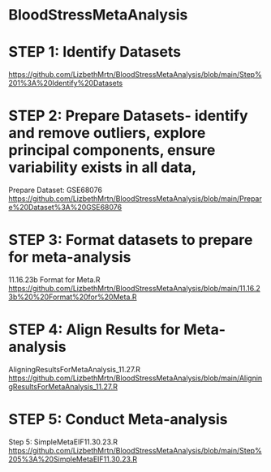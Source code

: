 # BloodStressMetaAnalysis


# STEP 1: Identify Datasets 
https://github.com/LizbethMrtn/BloodStressMetaAnalysis/blob/main/Step%201%3A%20Identify%20Datasets

# STEP 2: Prepare Datasets- identify and remove outliers, explore principal components, ensure variability exists in all data, 
Prepare Dataset: GSE68076
https://github.com/LizbethMrtn/BloodStressMetaAnalysis/blob/main/Prepare%20Dataset%3A%20GSE68076

# STEP 3: Format datasets to prepare for meta-analysis
11.16.23b  Format for Meta.R
https://github.com/LizbethMrtn/BloodStressMetaAnalysis/blob/main/11.16.23b%20%20Format%20for%20Meta.R

# STEP 4: Align Results for Meta-analysis
AligningResultsForMetaAnalysis_11.27.R
https://github.com/LizbethMrtn/BloodStressMetaAnalysis/blob/main/AligningResultsForMetaAnalysis_11.27.R

# STEP 5: Conduct Meta-analysis
Step 5: SimpleMetaEIF11.30.23.R
https://github.com/LizbethMrtn/BloodStressMetaAnalysis/blob/main/Step%205%3A%20SimpleMetaEIF11.30.23.R
